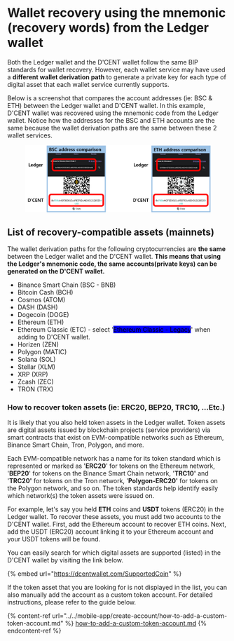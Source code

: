 # Wallet recovery using the mnemonic (recovery words) from the Ledger wallet

Both the Ledger wallet and the D'CENT wallet follow the same BIP standards for wallet recovery. However, each wallet service may have used a **different wallet derivation path** to generate a private key for each type of digital asset that each wallet service currently supports.

Below is a screenshot that compares the account addresses (ie: BSC & ETH) between the Ledger wallet and D'CENT wallet. In this example, D'CENT wallet was recovered using the mnemonic code from the Ledger wallet. Notice how the addresses for the BSC and ETH accounts are the same because the wallet derivation paths are the same between these 2 wallet services.

<figure><img src="../../.gitbook/assets/그림2 (1) (3).png" alt=""><figcaption></figcaption></figure>

## List of recovery-compatible assets (mainnets)

The wallet derivation paths for the following cryptocurrencies are **the same** between the Ledger wallet and the D'CENT wallet. **This means that using the Ledger's mnemonic code, the same accounts(private keys) can be generated on the D'CENT wallet.**

* Binance Smart Chain (BSC - BNB)
* Bitcoin Cash (BCH)
* Cosmos (ATOM)
* DASH (DASH)
* Dogecoin (DOGE)
* Ethereum (ETH)
* Ethereum Classic (ETC) - select '<mark style="background-color:blue;">Ethereum Classic - Legacy</mark>' when adding to D'CENT wallet.
* Horizen (ZEN)
* Polygon (MATIC)
* Solana (SOL)
* Stellar (XLM)
* XRP (XRP)
* Zcash (ZEC)
* TRON (TRX)

### How to recover token assets (ie: ERC20, BEP20, TRC10, ...Etc.)

It is likely that you also held token assets in the Ledger wallet. Token assets are digital assets issued by blockchain projects (service providers) via smart contracts that exist on EVM-compatible networks such as Ethereum, Binance Smart Chain, Tron, Polygon, and more.&#x20;

Each EVM-compatible network has a name for its token standard which is represented or marked as '**ERC20**' for tokens on the Ethereum network, '**BEP20**' for tokens on the Binance Smart Chain network, '**TRC10'** and '**TRC20'** for tokens on the Tron network, '**Polygon-ERC20'** for tokens on the Polygon network, and so on. The token standards help identify easily which network(s) the token assets were issued on.

For example, let's say you held **ETH** coins and **USDT** tokens (ERC20) in the Ledger wallet. To recover these assets, you must add two accounts to the D'CENT wallet. First, add the Ethereum account to recover ETH coins. Next, add the USDT (ERC20) account linking it to your Ethereum account and your USDT tokens will be found.

You can easily search for which digital assets are supported (listed) in the D'CENT wallet by visiting the link below.

{% embed url="https://dcentwallet.com/SupportedCoin" %}

If the token asset that you are looking for is not displayed in the list, you can also manually add the account as a custom token account. For detailed instructions, please refer to the guide below.

{% content-ref url="../../mobile-app/create-account/how-to-add-a-custom-token-account.md" %}
[how-to-add-a-custom-token-account.md](../../mobile-app/create-account/how-to-add-a-custom-token-account.md)
{% endcontent-ref %}
